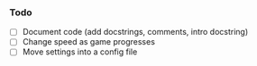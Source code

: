 ### Todo
- [ ] Document code (add docstrings, comments, intro docstring)
- [ ] Change speed as game progresses
- [ ] Move settings into a config file
